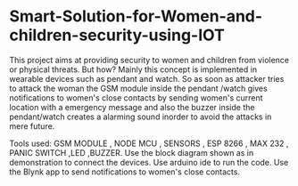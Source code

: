 # Smart-Solution-for-Women-and-children-security-using-IOT
This project aims at providing security to women and children from violence or physical threats.
But how?
Mainly this concept is implemented in wearable devices such as pendant and watch.
So as soon as attacker tries to attack the woman the GSM module inside the pendant /watch gives notifications to women's close contacts by sending women's current location with a emergency message and also
the buzzer inside the pendant/watch creates a alarming sound inorder to avoid the attacks in mere future.

Tools used: GSM MODULE , NODE MCU , SENSORS , ESP 8266 , MAX 232 , PANIC SWITCH ,LED ,BUZZER.
Use the block diagram shown as in demonstration to connect the devices.
Use arduino ide to run the code.
Use the Blynk app to send notifications to women's close contacts.

